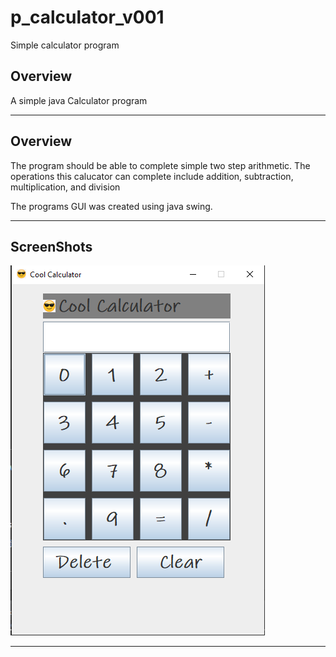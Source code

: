 # p_calculator_v001
Simple calculator program

<h2> Overview </h2>
<p>A simple java Calculator program</p>
<hr>

<h2> Overview </h2>
<p>The program should be able to complete simple two step arithmetic. The operations this calucator can complete
include addition, subtraction, multiplication, and division

The programs GUI was created using java swing.</p>
<hr>

<h2> ScreenShots </h2>
<img src="screenshots/calculator_screenshot1.png" alt="Picture of calulator program" >
<hr>
